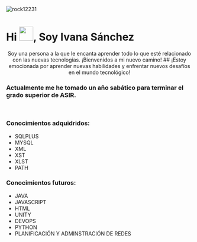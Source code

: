 <p align="left"> <img src="https://komarev.com/ghpvc/?username=rock12231&label=Profile%20views&color=0e75b6&style=flat" alt="rock12231" /> </p>

<h1>Hi <img src="https://github.com/TheDudeThatCode/TheDudeThatCode/blob/master/Assets/Hi.gif" width="38px">, Soy Ivana Sánchez</h1>

<p align="center"> Soy una persona a la que le encanta aprender todo lo que esté relacionado con las nuevas tecnologías.
¡Bienvenidos a mi nuevo camino!
## ¡Estoy emocionada por aprender nuevas habilidades y enfrentar nuevos desafíos en el mundo tecnológico!



### Actualmente me he tomado un año sabático para terminar el grado superior de ASIR.
</br>

### Conocimientos adquidridos:
- SQLPLUS
- MYSQL
- XML
- XST
- XLST
- PATH
  
### Conocimientos futuros:
- JAVA
- JAVASCRIPT
- HTML
- UNITY
- DEVOPS
- PYTHON
- PLANIFICACIÓN Y ADMINSTRACIÓN DE REDES




<!--
**Ivanasp43/Ivanasp43** is a ✨ _special_ ✨ repository because its `README.md` (this file) appears on your GitHub profile.

Here are some ideas to get you started:

- 🔭 I’m currently working on ...
- 🌱 I’m currently learning ...
- 👯 I’m looking to collaborate on ...
- 🤔 I’m looking for help with ...
- 💬 Ask me about ...
- 📫 How to reach me: ...
- 😄 Pronouns: ...
- ⚡ Fun fact: ...
-->
